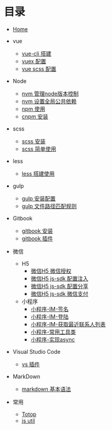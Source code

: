 # 目录

* [Home](README.md)


+ vue
	+ [vue-cli 搭建](src/md_file/vue/vue-cli_install.md)
	+ [vuex 配置](src/md_file/vue/vue_vuex.md)
	+ [vue scss 配置](src/md_file/vue/vue_scss.md)

+ Node
	+ [nvm 管理node版本控制](src/md_file/node/nvm_install.md)
	+ [nvm 设置全局公共依赖](src/md_file/node/nvm_public.md)
	+ [npm 使用](src/md_file/node/npm.md)
	+ [cnpm 安装](src/md_file/node/cnpm_install.md)

+ scss
	+ [scss 安装](src/md_file/scss/scss_install.md)
	+ [scss 简单使用](src/md_file/scss/scss_use.md)

+ less
	+ [less 搭建使用](src/md_file/less/less_install.md)

+ gulp
	+ [gulp 安装配置](src/md_file/gulp/gulp_install.md)
	+ [gulp 文件路径匹配规则](src/md_file/gulp/node_glob.md)

+ Gitbook
	+ [gitbook 安装](src/md_file/gitbook/gitbook.md)
	+ [gitbook 插件](src/md_file/gitbook/plugin.md)

* 微信	
	+ H5
		+ [微信H5 微信授权](src/md_file/wx/h5/h5_login.md)
		+ [微信H5 js-sdk 配置注入](src/md_file/wx/h5/jssdk_config.md)
		+ [微信H5 js-sdk 配置分享](src/md_file/wx/h5/sdk_share.md)
		+ [微信H5 js-sdk 微信支付](src/md_file/wx/h5/jssdk_wx_pay.md)
	+ 小程序	
		+ [小程序-IM-签名](src/md_file/wx/smallProgram/im_getsign.md)
		+ [小程序-IM-登陆](src/md_file/wx/smallProgram/im_login.md)
		+ [小程序-IM-获取最近联系人列表](src/md_file/wx/smallProgram/im_getRecentContact.md)
		+ [小程序-常用工具类](src/md_file/wx/smallProgram/wx_utils.md)
		+ [小程序-实现async](src/md_file/wx/smallProgram/wx_async.md)
* Visual Studio Code   
	+ [vs 插件](src/md_file/vscode/vs_plugin.md)

* MarkDown   
	+ [markdown 基本语法](src/md_file/markdown/simple_grammar.md)

* 常用
	+ [Totop](src/md_file/demo/js/totop.md)
	+ [js util](src/md_file/demo/js/js_utils.md)